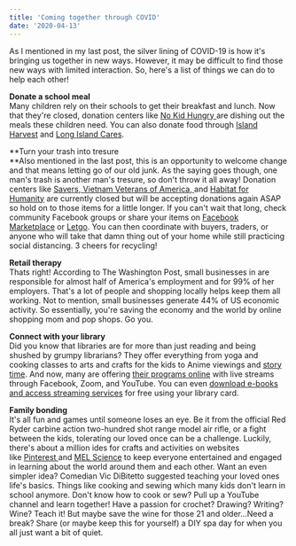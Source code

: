 ```yaml
---
title: 'Coming together through COVID'
date: '2020-04-13'
---
```


As I mentioned in my last post, the silver lining of COVID-19 is how it's bringing us together in new ways. However, it may be difficult to find those new ways with limited interaction. So, here's a list of things we can do to help each other!


**Donate a school meal**\
Many children rely on their schools to get their breakfast and lunch. Now that they're closed, donation centers like [No Kid Hungry ](https://www.nokidhungry.org/)are dishing out the meals these children need. You can also donate food through [Island Harvest](https://www.islandharvest.org/) and [Long Island Cares](https://www.licares.org/).

**Turn your trash into tresure\
**Also mentioned in the last post, this is an opportunity to welcome change and that means letting go of our old junk. As the saying goes though, one man's trash is another man's tresure, so don't throw it all away! Donation centers like [Savers, ](https://www.savers.com/covid-19)[Vietnam Veterans of America, ](http://www.vvapickup.org/)and [Habitat for Humanity](https://www.habitat.org/stories/how-habitat-continuing-pursue-our-mission-during-covid-19) are currently closed but will be accepting donations again ASAP so hold on to those items for a little longer. If you can't wait that long, check community Facebook groups or share your items on [Facebook Marketplace](https://www.facebook.com/marketplace/) or [Letgo](https://www.letgo.com/). You can then coordinate with buyers, traders, or anyone who will take that damn thing out of your home while still practicing social distancing. 3 cheers for recycling!

**Retail therapy**\
Thats right! According to The Washington Post, small businesses in are responsible for almost half of America's employment and for 99% of her employers. That's a lot of people and shopping locally helps keep them all working. Not to mention, small businesses generate 44% of US economic activity. So essentially, you're saving the economy and the world by online shopping mom and pop shops. Go you.

**Connect with your library**\
Did you know that libraries are for more than just reading and being shushed by grumpy librarians? They offer everything from yoga and cooking classes to arts and crafts for the kids to Anime viewings and [story time](https://www.facebook.com/MsNicolesStorytime/). And now, many are offering [their programs online](https://copiaguelibrary.org/) with live streams through Facebook, Zoom, and YouTube. You can even [download e-books and access streaming services](https://smithlib.org/stay-home-with-the-smithtown-library.html) for free using your library card.

**Family bonding**\
It's all fun and games until someone loses an eye. Be it from the official Red Ryder carbine action two-hundred shot range model air rifle, or a fight between the kids, tolerating our loved once can be a challenge. Luckily, there's about a million ides for crafts and activities on websites like [Pinterest ](https://www.pinterest.com/)and [MEL Science](https://melscience.com/US-en/) to keep everyone entertained and engaged in learning about the world around them and each other. Want an even simpler idea? Comedian Vic DiBitetto suggested teaching your loved ones life's basics. Things like cooking and sewing which many kids don't learn in school anymore. Don't know how to cook or sew? Pull up a YouTube channel and learn together! Have a passion for crochet? Drawing? Writing? Wine? Teach it! But maybe save the wine for those 21 and older...Need a break? Share (or maybe keep this for yourself) a DIY spa day for when you all just want a bit of quiet.
